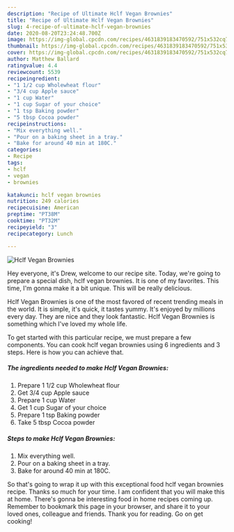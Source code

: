 ```yaml
---
description: "Recipe of Ultimate Hclf Vegan Brownies"
title: "Recipe of Ultimate Hclf Vegan Brownies"
slug: 4-recipe-of-ultimate-hclf-vegan-brownies
date: 2020-08-20T23:24:48.700Z
image: https://img-global.cpcdn.com/recipes/4631839183470592/751x532cq70/hclf-vegan-brownies-recipe-main-photo.jpg
thumbnail: https://img-global.cpcdn.com/recipes/4631839183470592/751x532cq70/hclf-vegan-brownies-recipe-main-photo.jpg
cover: https://img-global.cpcdn.com/recipes/4631839183470592/751x532cq70/hclf-vegan-brownies-recipe-main-photo.jpg
author: Matthew Ballard
ratingvalue: 4.4
reviewcount: 5539
recipeingredient:
- "1 1/2 cup Wholewheat flour"
- "3/4 cup Apple sauce"
- "1 cup Water"
- "1 cup Sugar of your choice"
- "1 tsp Baking powder"
- "5 tbsp Cocoa powder"
recipeinstructions:
- "Mix everything well."
- "Pour on a baking sheet in a tray."
- "Bake for around 40 min at 180C."
categories:
- Recipe
tags:
- hclf
- vegan
- brownies

katakunci: hclf vegan brownies 
nutrition: 249 calories
recipecuisine: American
preptime: "PT38M"
cooktime: "PT32M"
recipeyield: "3"
recipecategory: Lunch

---
```



![Hclf Vegan Brownies](https://img-global.cpcdn.com/recipes/4631839183470592/751x532cq70/hclf-vegan-brownies-recipe-main-photo.jpg)

Hey everyone, it's Drew, welcome to our recipe site. Today, we're going to prepare a special dish, hclf vegan brownies. It is one of my favorites. This time, I'm gonna make it a bit unique. This will be really delicious.



Hclf Vegan Brownies is one of the most favored of recent trending meals in the world. It is simple, it's quick, it tastes yummy. It's enjoyed by millions every day. They are nice and they look fantastic. Hclf Vegan Brownies is something which I've loved my whole life.


To get started with this particular recipe, we must prepare a few components. You can cook hclf vegan brownies using 6 ingredients and 3 steps. Here is how you can achieve that.

<!--inarticleads1-->

##### The ingredients needed to make Hclf Vegan Brownies:

1. Prepare 1 1/2 cup Wholewheat flour
1. Get 3/4 cup Apple sauce
1. Prepare 1 cup Water
1. Get 1 cup Sugar of your choice
1. Prepare 1 tsp Baking powder
1. Take 5 tbsp Cocoa powder




<!--inarticleads2-->

##### Steps to make Hclf Vegan Brownies:

1. Mix everything well.
1. Pour on a baking sheet in a tray.
1. Bake for around 40 min at 180C.




So that's going to wrap it up with this exceptional food hclf vegan brownies recipe. Thanks so much for your time. I am confident that you will make this at home. There's gonna be interesting food in home recipes coming up. Remember to bookmark this page in your browser, and share it to your loved ones, colleague and friends. Thank you for reading. Go on get cooking!
